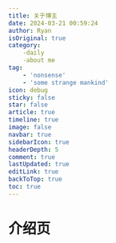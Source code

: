 ```yaml
---
title: 关于博主
date: 2024-03-21 00:59:24
author: Ryan
isOriginal: true
category: 
    -daily
    -about me
tag:
    - 'nonsense'
    - 'some strange mankind'
icon: debug
sticky: false
star: false
article: true
timeline: true
image: false
navbar: true
sidebarIcon: true
headerDepth: 5
comment: true
lastUpdated: true
editLink: true
backToTop: true
toc: true
---
```


# 介绍页

